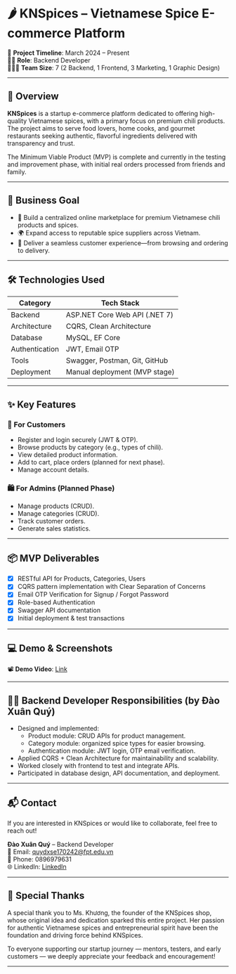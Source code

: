 # 🌶️ KNSpices – Vietnamese Spice E-commerce Platform

📅 **Project Timeline**: March 2024 – Present  
🧑‍💻 **Role**: Backend Developer  
🧑‍🤝‍🧑 **Team Size**: 7 (2 Backend, 1 Frontend, 3 Marketing, 1 Graphic Design)

---

## 📖 Overview

**KNSpices** is a startup e-commerce platform dedicated to offering high-quality Vietnamese spices, with a primary focus on premium chili products. The project aims to serve food lovers, home cooks, and gourmet restaurants seeking authentic, flavorful ingredients delivered with transparency and trust.

The Minimum Viable Product (MVP) is complete and currently in the testing and improvement phase, with initial real orders processed from friends and family.

---

## 🧩 Business Goal

- 🛒 Build a centralized online marketplace for premium Vietnamese chili products and spices.
- 🌍 Expand access to reputable spice suppliers across Vietnam.
- 🤝 Deliver a seamless customer experience—from browsing and ordering to delivery.

---

## 🛠️ Technologies Used

| Category         | Tech Stack                             |
|------------------|----------------------------------------|
| Backend          | ASP.NET Core Web API (.NET 7)          |
| Architecture     | CQRS, Clean Architecture               |
| Database         | MySQL, EF Core                         |
| Authentication   | JWT, Email OTP                         |
| Tools            | Swagger, Postman, Git, GitHub          |
| Deployment       | Manual deployment (MVP stage)          |

---

## ✨ Key Features

### 👥 For Customers
- Register and login securely (JWT & OTP).
- Browse products by category (e.g., types of chili).
- View detailed product information.
- Add to cart, place orders (planned for next phase).
- Manage account details.

### 🛍️ For Admins (Planned Phase)
- Manage products (CRUD).
- Manage categories (CRUD).
- Track customer orders.
- Generate sales statistics.

---

## 📦 MVP Deliverables

- [x] RESTful API for Products, Categories, Users
- [x] CQRS pattern implementation with Clear Separation of Concerns
- [x] Email OTP Verification for Signup / Forgot Password
- [x] Role-based Authentication
- [x] Swagger API documentation
- [x] Initial deployment & test transactions

---

## 💻 Demo & Screenshots

📽️ **Demo Video**: [Link](https://drive.google.com/file/d/1Rggv8KpnjeydhYZQgWL7jS0Eufbix7H1/view)


---

## 👨‍💻 Backend Developer Responsibilities (by Đào Xuân Quý)

- Designed and implemented:
  - Product module: CRUD APIs for product management.
  - Category module: organized spice types for easier browsing.
  - Authentication module: JWT login, OTP email verification.
- Applied CQRS + Clean Architecture for maintainability and scalability.
- Worked closely with frontend to test and integrate APIs.
- Participated in database design, API documentation, and deployment.

---

## 📬 Contact

If you are interested in KNSpices or would like to collaborate, feel free to reach out!

**Đào Xuân Quý** – Backend Developer  
📧 Email: quydxse170242@fpt.edu.vn  
📱 Phone: 0896979631  
🌐 LinkedIn: [LinkedIn](https://www.linkedin.com/in/xu%C3%A2n-qu%C3%BD-ba00082a6/)

---

## 🙏 Special Thanks

A special thank you to Ms. Khương, the founder of the KNSpices shop, whose original idea and dedication sparked this entire project. Her passion for authentic Vietnamese spices and entrepreneurial spirit have been the foundation and driving force behind KNSpices.

To everyone supporting our startup journey — mentors, testers, and early customers — we deeply appreciate your feedback and encouragement!

---

